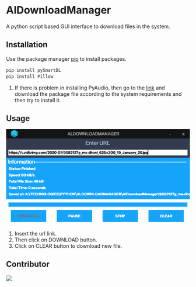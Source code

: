 # AlDownloadManager

A python script based GUI interface to download files in the system.

## Installation

Use the package manager [pip](https://pip.pypa.io/en/stable/) to install packages.

```bash
pip install pySmartDL
pip install Pillow
```
1. If there is problem in installing PyAudio, then go to the [link](https://www.lfd.uci.edu/~gohlke/pythonlibs/) and download the package file according to the system requirements and then try to install it.

## Usage

![](/Capture.PNG)

1. Insert the url link. 
2. Then click on DOWNLOAD button.
3. Click on CLEAR button to download new file.

## Contributor

<a href="https://github.com/alankarartist/ALDOWNLOADMANAGER/graphs/contributors">
    <img src="https://contrib.rocks/image?repo=alankarartist/ALDOWNLOADMANAGER" />
</a>